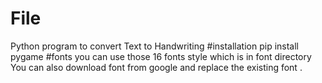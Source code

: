 # File
Python program to convert Text to Handwriting
#installation
pip install pygame
#fonts
you can use those 16 fonts style which is in font directory
You can also download font from google and replace the existing font .
